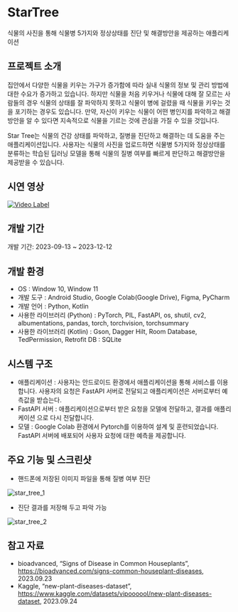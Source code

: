 # StarTree

식물의 사진을 통해 식물병 5가지와 정상상태를 진단 및 해결방안을 제공하는 애플리케이션


## 프로젝트 소개

집안에서 다양한 식물을 키우는 가구가 증가함에 따라 실내 식물의 정보 및 관리 방법에 대한 수요가 증가하고 있습니다. 하지만 식물을 처음 키우거나 식물에 대해 잘 모르는 사람들의 경우 식물의 상태를 잘 파악하지 못하고 식물이 병에 걸렸을 때 식물을 키우는 것을 포기하는 경우도 있습니다. 만약, 자신이 키우는 식물이 어떤 병인지를 파악하고 해결방안을 알 수 있다면 지속적으로 식물을 기르는 것에 관심을 가질 수 있을 것입니다.

Star Tree는 식물의 건강 상태를 파악하고, 질병을 진단하고 해결하는 데 도움을 주는 애플리케이션입니다. 사용자는 식물의 사진을 업로드하면 식물병 5가지와 정상상태를 분류하는 학습된 딥러닝 모델을 통해 식물의 질병 여부를 빠르게 판단하고 해결방안을 제공받을 수 있습니다.


## 시연 영상

[![Video Label](http://img.youtube.com/vi/gwRDJs_bvi8/0.jpg)](https://youtu.be/gwRDJs_bvi8)


## 개발 기간

개발 기간: 2023-09-13 ~ 2023-12-12


## 개발 환경

- OS : Window 10, Window 11
- 개발 도구 : Android Studio, Google Colab(Google Drive), Figma, PyCharm
- 개발 언어 : Python, Kotlin
- 사용한 라이브러리 (Python) : PyTorch, PIL, FastAPI, os, shutil, cv2, albumentations, pandas, torch, torchvision, torchsummary
- 사용한 라이브러리 (Kotlin) : Gson, Dagger Hilt, Room Database, TedPermission, Retrofit
DB : SQLite


## 시스템 구조

-  애플리케이션 : 사용자는 안드로이드 환경에서 애플리케이션을 통해 서비스를 이용합니다. 사용자의 요청은 FastAPI 서버로 전달되고 애플리케이션은 서버로부터 예측값을 받습는다.
-  FastAPI 서버 : 애플리케이션으로부터 받은 요청을 모델에 전달하고, 결과를 애플리케이션 으로 다시 전달합니다.
-  모델 : Google Colab 환경에서 Pytorch를 이용하여 설계 및 훈련되었습니다. FastAPI 서버에 배포되어 사용자 요청에 대한 예측을 제공합니다.


## 주요 기능 및 스크린샷

- 핸드폰에 저장된 이미지 파일을 통해 질병 여부 진단
  
![star_tree_1](https://github.com/glo3omys/StarTree/assets/36217363/15b407e9-4224-43ef-8f56-70fc69ae6b87)

- 진단 결과를 저장해 두고 파악 가능
  
![star_tree_2](https://github.com/glo3omys/StarTree/assets/36217363/a52fc07a-d80d-40b7-b556-3164452fc0d1)


## 참고 자료

- bioadvanced, “Signs of Disease in Common Houseplants”, https://bioadvanced.com/signs-common-houseplant-diseases, 2023.09.23	
- Kaggle, “new-plant-diseases-dataset”, https://www.kaggle.com/datasets/vipoooool/new-plant-diseases-dataset, 2023.09.24

